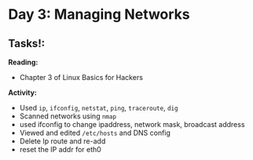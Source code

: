 # Day 3: Managing Networks

## Tasks!:

__Reading:__  
- Chapter 3 of Linux Basics for Hackers

__Activity:__
- Used `ip`, `ifconfig`, `netstat`, `ping`, `traceroute`, `dig`
- Scanned networks using `nmap`
- used ifconfig to change ipaddress, network mask, broadcast address
- Viewed and edited `/etc/hosts` and DNS config
- Delete Ip route and re-add 
- reset the IP addr for eth0
